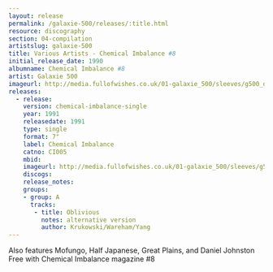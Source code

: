 ```yaml
---
layout: release
permalink: /galaxie-500/releases/:title.html
resource: discography
section: 04-compilation
artistslug: galaxie-500
title: Various Artists - Chemical Imbalance #8
initial_release_date: 1990
albumname: Chemical Imbalance #8
artist: Galaxie 500
imageurl: http://media.fullofwishes.co.uk/01-galaxie_500/sleeves/g500_oblivious001.jpg
releases:
  - release: 
    version: chemical-imbalance-single
    year: 1991
    releasedate: 1991
    type: single
    format: 7"
    label: Chemical Imbalance
    catno: CI005
    mbid: 
    imageurl: http://media.fullofwishes.co.uk/01-galaxie_500/sleeves/g500_oblivious001.jpg
    discogs: 
    release_notes:
    groups:
    - group: A
      tracks:
       - title: Oblivious
         notes: alternative version
         author: Krukowski/Wareham/Yang
---
```

Also features Mofungo, Half Japanese, Great Plains, and Daniel Johnston
Free with Chemical Imbalance magazine #8
